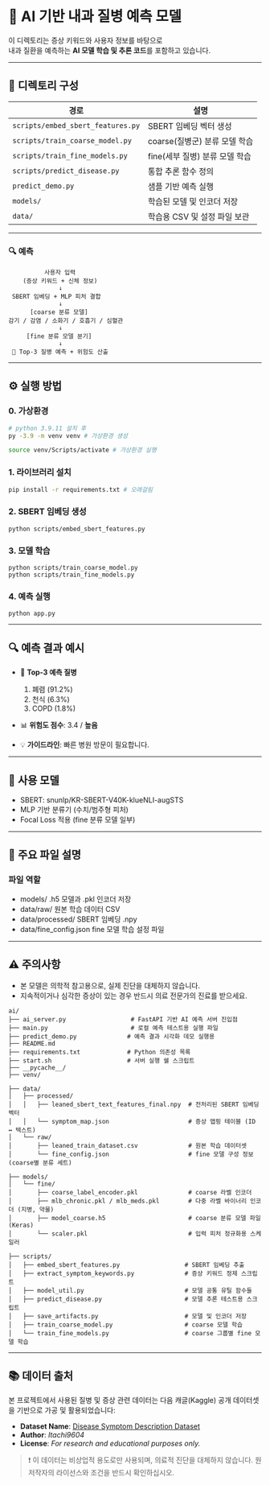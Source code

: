 # 🤖 AI 기반 내과 질병 예측 모델

이 디렉토리는 증상 키워드와 사용자 정보를 바탕으로  
내과 질환을 예측하는 **AI 모델 학습 및 추론 코드**를 포함하고 있습니다.

---
## 📁 디렉토리 구성
| 경로 | 설명 |
|------|------|
| `scripts/embed_sbert_features.py` | SBERT 임베딩 벡터 생성 |
| `scripts/train_coarse_model.py`  | coarse(질병군) 분류 모델 학습 |
| `scripts/train_fine_models.py`   | fine(세부 질병) 분류 모델 학습 |
| `scripts/predict_disease.py`     | 통합 추론 함수 정의 |
| `predict_demo.py`                | 샘플 기반 예측 실행 |
| `models/`                        | 학습된 모델 및 인코더 저장 |
| `data/`                          | 학습용 CSV 및 설정 파일 보관 |

---

### 🔍 예측 
              사용자 입력
        (증상 키워드 + 신체 정보)  
                  ↓  
     SBERT 임베딩 + MLP 피처 결합  
                  ↓  
          [coarse 분류 모델]  
    감기 / 감염 / 소화기 / 호흡기 / 심혈관  
                  ↓  
         [fine 분류 모델 분기]  
                  ↓  
     🎯 Top-3 질병 예측 + 위험도 산출



---

## ⚙️ 실행 방법

### 0. 가상환경

```sh
# python 3.9.11 설치 후
py -3.9 -m venv venv # 가상환경 생성

source venv/Scripts/activate # 가상환경 실행
```

### 1. 라이브러리 설치

```bash
pip install -r requirements.txt # 오래걸림
```
### 2. SBERT 임베딩 생성
```
python scripts/embed_sbert_features.py
```

### 3. 모델 학습
```
python scripts/train_coarse_model.py
python scripts/train_fine_models.py
```

### 4. 예측 실행
```
python app.py
```


---

## 🔍 예측 결과 예시
- 🎯 **Top-3 예측 질병**
  1. 폐렴 (91.2%)
  2. 천식 (6.3%)
  3. COPD (1.8%)

- 📊 **위험도 점수**: 3.4 / **높음**
- 💡 **가이드라인**: 빠른 병원 방문이 필요합니다.

---

## 📌 사용 모델
- SBERT: snunlp/KR-SBERT-V40K-klueNLI-augSTS
- MLP 기반 분류기 (수치/범주형 피처)
- Focal Loss 적용 (fine 분류 모델 일부)
---

## 📂 주요 파일 설명

### 파일 역할
- models/	.h5 모델과 .pkl 인코더 저장
- data/raw/	원본 학습 데이터 CSV
-  data/processed/	SBERT 임베딩 .npy
- data/fine_config.json	fine 모델 학습 설정 파일
---
## ⚠️ 주의사항
- 본 모델은 의학적 참고용으로, 실제 진단을 대체하지 않습니다.
- 지속적이거나 심각한 증상이 있는 경우 반드시 의료 전문가의 진료를 받으세요.


```
ai/
├── ai_server.py                  # FastAPI 기반 AI 예측 서버 진입점
├── main.py                       # 로컬 예측 테스트용 실행 파일
├── predict_demo.py              # 예측 결과 시각화 데모 실행용
├── README.md
├── requirements.txt             # Python 의존성 목록
├── start.sh                     # 서버 실행 쉘 스크립트
├── __pycache__/
├── venv/

├── data/
│   ├── processed/
│   │   ├── leaned_sbert_text_features_final.npy  # 전처리된 SBERT 임베딩 벡터
│   │   └── symptom_map.json                      # 증상 맵핑 테이블 (ID ↔ 텍스트)
│   └── raw/
│       ├── leaned_train_dataset.csv              # 원본 학습 데이터셋
│       └── fine_config.json                      # fine 모델 구성 정보 (coarse별 분류 세트)

├── models/
│   └── fine/
│       ├── coarse_label_encoder.pkl              # coarse 라벨 인코더
│       ├── mlb_chronic.pkl / mlb_meds.pkl        # 다중 라벨 바이너리 인코더 (지병, 약물)
│       ├── model_coarse.h5                       # coarse 분류 모델 파일 (Keras)
│       └── scaler.pkl                            # 입력 피처 정규화용 스케일러

├── scripts/
│   ├── embed_sbert_features.py                  # SBERT 임베딩 추출
│   ├── extract_symptom_keywords.py              # 증상 키워드 정제 스크립트
│   ├── model_util.py                            # 모델 공통 유틸 함수들
│   ├── predict_disease.py                       # 모델 추론 테스트용 스크립트
│   ├── save_artifacts.py                        # 모델 및 인코더 저장
│   ├── train_coarse_model.py                    # coarse 모델 학습
│   └── train_fine_models.py                     # coarse 그룹별 fine 모델 학습
```

---

## 📚 데이터 출처

본 프로젝트에서 사용된 질병 및 증상 관련 데이터는 다음 캐글(Kaggle) 공개 데이터셋을 기반으로 가공 및 활용되었습니다:

- **Dataset Name**: [Disease Symptom Description Dataset](https://www.kaggle.com/datasets/itachi9604/disease-symptom-description-dataset)  
- **Author**: *Itachi9604*  
- **License**: *For research and educational purposes only.*

> ❗ 이 데이터는 비상업적 용도로만 사용되며, 의료적 진단을 대체하지 않습니다. 원 저작자의 라이선스와 조건을 반드시 확인하십시오.